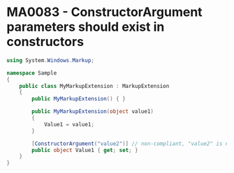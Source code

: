 # MA0083 - ConstructorArgument parameters should exist in constructors

````c#
using System.Windows.Markup;

namespace Sample
{
    public class MyMarkupExtension : MarkupExtension
    {
        public MyMarkupExtension() { }

        public MyMarkupExtension(object value1)
        {
            Value1 = value1;
        }

        [ConstructorArgument("value2")] // non-compliant, "value2" is not a parameter of the constructor
        public object Value1 { get; set; }
    }
}
````
